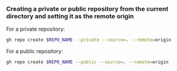 ### Creating a private or public repository from the current directory and setting it as the remote origin

For a private repository:

```bash
gh repo create $REPO_NAME --private --source=. --remote=origin
```

For a public repository:

```bash
gh repo create $REPO_NAME --public --source=. --remote=origin
```